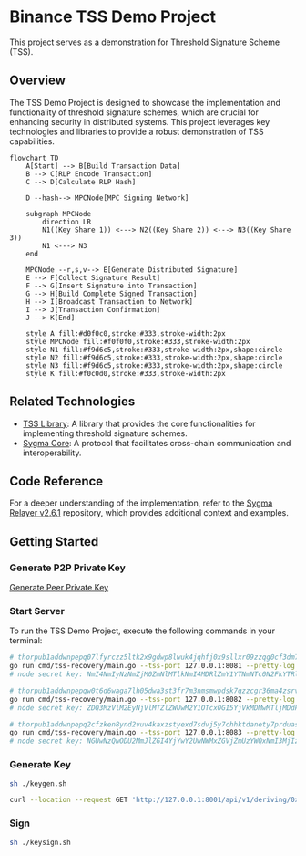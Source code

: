 # Binance TSS Demo Project

This project serves as a demonstration for Threshold Signature Scheme (TSS).

## Overview

The TSS Demo Project is designed to showcase the implementation and functionality of threshold signature schemes, which are crucial for enhancing security in distributed systems. This project leverages key technologies and libraries to provide a robust demonstration of TSS capabilities.

```mermaid
flowchart TD
    A[Start] --> B[Build Transaction Data]
    B --> C[RLP Encode Transaction]
    C --> D[Calculate RLP Hash]

    D --hash--> MPCNode[MPC Signing Network]

    subgraph MPCNode
        direction LR
        N1((Key Share 1)) <---> N2((Key Share 2)) <---> N3((Key Share 3))
        N1 <---> N3
    end

    MPCNode --r,s,v--> E[Generate Distributed Signature]
    E --> F[Collect Signature Result]
    F --> G[Insert Signature into Transaction]
    G --> H[Build Complete Signed Transaction]
    H --> I[Broadcast Transaction to Network]
    I --> J[Transaction Confirmation]
    J --> K[End]

    style A fill:#d0f0c0,stroke:#333,stroke-width:2px
    style MPCNode fill:#f0f0f0,stroke:#333,stroke-width:2px
    style N1 fill:#f9d6c5,stroke:#333,stroke-width:2px,shape:circle
    style N2 fill:#f9d6c5,stroke:#333,stroke-width:2px,shape:circle
    style N3 fill:#f9d6c5,stroke:#333,stroke-width:2px,shape:circle
    style K fill:#f0c0d0,stroke:#333,stroke-width:2px
```

## Related Technologies

- [TSS Library](https://github.com/binance-chain/tss-lib): A library that provides the core functionalities for implementing threshold signature schemes.
- [Sygma Core](https://github.com/sygmaprotocol/sygma-core): A protocol that facilitates cross-chain communication and interoperability.

## Code Reference

For a deeper understanding of the implementation, refer to the [Sygma Relayer v2.6.1](https://github.com/sprintertech/sygma-relayer/tree/v2.6.1) repository, which provides additional context and examples.

## Getting Started

### Generate P2P Private Key

[Generate Peer Private Key](https://github.com/myronzhangweb3/binance-tss-demo/blob/cbc42d77af3909b9ba8a82453234b4d10928bbab/cli/generateKey_test.go#L8)


### Start Server
To run the TSS Demo Project, execute the following commands in your terminal:


```bash
# thorpub1addwnpepq07lfyrczz5ltk2x9gdwp8lwuk4jqhfj0x9sllxr09zzqg0cf3dm78wtzae
go run cmd/tss-recovery/main.go --tss-port 127.0.0.1:8081 --pretty-log --p2p-port 6671 --home ./data/node1 --peer /ip4/127.0.0.1/tcp/6672/p2p/16Uiu2HAmPLe7Mzm8TsYUubgCAW1aJoeFScxrLj8ppHFivPo97bUZ --peer /ip4/127.0.0.1/tcp/6673/p2p/16Uiu2HAm7JvHh9HhWUy3sVBYzPcVJTmDFbGxQ1dnBWgCRzfN1TXM
# node secret key: NmI4NmIyNzNmZjM0ZmNlMTlkNmI4MDRlZmY1YTNmNTc0N2FkYTRlYWEyMmYxZDQ5YzAxZTUyZGRiNzg3NWI0Yg==

# thorpub1addwnpepqw0t6d6waga7lh05dwa3st3fr7m3nmsmwpdsk7qzzcgr36ma4zsrvlg06u0
go run cmd/tss-recovery/main.go --tss-port 127.0.0.1:8082 --pretty-log --p2p-port 6672 --home ./data/node2 --peer /ip4/127.0.0.1/tcp/6671/p2p/16Uiu2HAmVkKntsECaYfefR1V2yCR79CegLATuTPE6B9TxgxBiiiA --peer /ip4/127.0.0.1/tcp/6673/p2p/16Uiu2HAm7JvHh9HhWUy3sVBYzPcVJTmDFbGxQ1dnBWgCRzfN1TXM
# node secret key: ZDQ3MzVlM2EyNjVlMTZlZWUwM2Y1OTcxOGI5YjVkMDMwMTljMDdkOGI2YzUxZjkwZGEzYTY2NmVlYzEzYWIzNQ==

# thorpub1addwnpepq2cfzken8ynd2vuv4kaxzstyexd7sdvj5y7chhktdanety7prduasxq3caf
go run cmd/tss-recovery/main.go --tss-port 127.0.0.1:8083 --pretty-log --p2p-port 6673 --home ./data/node3 --peer /ip4/127.0.0.1/tcp/6671/p2p/16Uiu2HAmVkKntsECaYfefR1V2yCR79CegLATuTPE6B9TxgxBiiiA --peer /ip4/127.0.0.1/tcp/6672/p2p/16Uiu2HAmPLe7Mzm8TsYUubgCAW1aJoeFScxrLj8ppHFivPo97bUZ 
# node secret key: NGUwNzQwODU2MmJlZGI4YjYwY2UwNWMxZGVjZmUzYWQxNmI3MjIzMDk2N2RlMDFmNjQwYjdlNDcyOWI0OWZjZQ==

```

### Generate Key

```bash
sh ./keygen.sh
```

```bash
curl --location --request GET 'http://127.0.0.1:8001/api/v1/deriving/0x3D3A3B117a2f2393FBcdF95e9DA47c1166b469e7/key1'
```

###  Sign
```bash
sh ./keysign.sh
```
